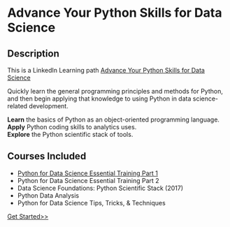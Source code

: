 # Advance Your Python Skills for Data Science
## Description
This is a LinkedIn Learning path [Advance Your Python Skills for Data Science](https://www.linkedin.com/learning/paths/advance-your-python-skills-for-data-science)

Quickly learn the general programming principles and methods for Python, and then begin applying that knowledge to using Python in data science-related development.

**Learn** the basics of Python as an object-oriented programming language.  
**Apply** Python coding skills to analytics uses.  
**Explore** the Python scientific stack of tools.  

## Courses Included
* [Python for Data Science Essential Training Part 1](Python%20for%20Data%20Science%20Essential%20Training%20Part%201/README.md)
* Python for Data Science Essential Training Part 2
* Data Science Foundations: Python Scientific Stack (2017)
* Python Data Analysis
* Python for Data Science Tips, Tricks, & Techniques

[Get Started>>](Python%20for%20Data%20Science%20Essential%20Training%20Part%201/README.md)